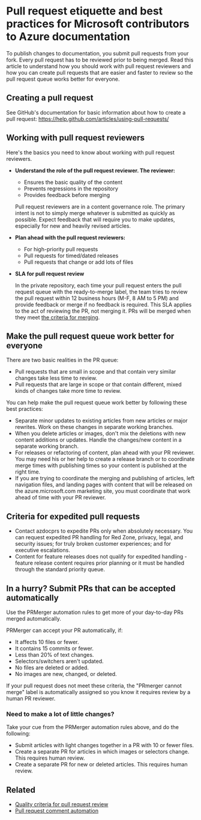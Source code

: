 # Pull request etiquette and best practices for Microsoft contributors to Azure documentation
To publish changes to documentation, you submit pull requests from your fork. Every pull request has to be reviewed prior to being merged. Read this article to understand how you should work with pull request reviewers and how you can create pull requests that are easier and faster to review so the pull request queue works better for everyone.

## Creating a pull request
See GitHub's documentation for basic information about how to create a pull request: https://help.github.com/articles/using-pull-requests/

## Working with pull request reviewers
Here's the basics you need to know about working with pull request reviewers.

* <b>Understand the role of the pull request reviewer. The reviewer:</b>
  
  * Ensures the basic quality of the content
  * Prevents regressions in the repository
  * Provides feedback before merging
  
  Pull request reviewers are in a content governance role. The primary intent is not to simply merge whatever is submitted as quickly as possible. Expect feedback that will require you to make updates, especially for new and heavily revised articles.
* <b>Plan ahead with the pull request reviewers:</b>
  
  * For high-priority pull requests
  * Pull requests for timed/dated releases
  * Pull requests that change or add lots of files
* <b>SLA for pull request review</b>
  
  In the private repository, each time your pull request enters the pull request queue with the ready-to-merge label, the team tries to review the pull request within 12 business hours (M-F, 8 AM to 5 PM) and provide feedback or merge if no feedback is required. This SLA applies to the act of reviewing the PR, not merging it. PRs will be merged when they meet [the criteria for merging](contributor-guide-pr-criteria.md).

## Make the pull request queue work better for everyone
There are two basic realities in the PR queue:

* Pull requests that are small in scope and that contain very similar changes take less time to review.
* Pull requests that are large in scope or that contain different, mixed kinds of changes take more time to review.

You can help make the pull request queue work better by following these best practices:

* Separate minor updates to existing articles from new articles or major rewrites. Work on these changes in separate working branches.
* When you delete articles or images, don't mix the deletions with new content additions or updates. Handle the changes/new content in a separate working branch.
* For releases or refactoring of content, plan ahead with your PR reviewer. You may need his or her help to create a release branch or to coordinate merge times with publishing times so your content is published at the right time.
* If you are trying to coordinate the merging and publishing of articles, left navigation files, and landing pages with content that will be released on the azure.microsoft.com marketing site, you must coordinate that work ahead of time with your PR reviewer.

## Criteria for expedited pull requests
* Contact azdocprs to expedite PRs only when absolutely necessary. You can request expedited PR handling for Red Zone, privacy, legal, and security issues; for truly broken customer experiences; and for executive escalations.
* Content for feature releases does not qualify for expedited handling - feature release content requires prior planning or it must be handled through the standard priority queue.

## In a hurry? Submit PRs that can be accepted automatically
Use the PRMerger automation rules to get more of your day-to-day PRs merged automatically.

PRMerger can accept your PR automatically, if:

* It affects 10 files or fewer.
* It contains 15 commits or fewer.
* Less than 20% of text changes.
* Selectors/switchers aren't updated.
* No files are deleted or added.
* No images are new, changed, or deleted.

If your pull request does not meet these criteria, the "PRmerger cannot merge" label is automatically assigned so you know it requires review by a human PR reviewer.

### Need to make a lot of little changes?
Take your cue from the PRMerger automation rules above, and do the following:

* Submit articles with light changes together in a PR with 10 or fewer files.
* Create a separate PR for articles in which images or selectors change. This requires human review.
* Create a separate PR for new or deleted articles. This requires human review.

## Related
* [Quality criteria for pull request review](contributor-guide-pr-criteria.md)
* [Pull request comment automation](contributor-guide-pull-request-comments.md)

